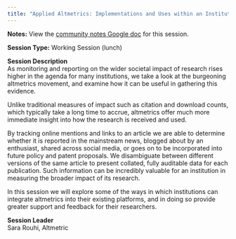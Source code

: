 ```yaml
---
title: "Applied Altmetrics: Implementations and Uses within an Institution"
---
```


**Notes:** View the [community notes Google doc](https://docs.google.com/document/d/1JcvfKLg_OozW-Sj0i7CKjBA47lnKhAPU7xa20brOM1Y/ "Applied Altmetrics - community notes") for this session.

**Session Type:** Working Session (lunch)

**Session Description**  
As monitoring and reporting on the wider societal impact of research rises higher in the agenda for many institutions, we take a look at the burgeoning altmetrics movement, and examine how it can be useful in gathering this evidence.

Unlike traditional measures of impact such as citation and download counts, which typically take a long time to accrue, altmetrics offer much more immediate insight into how the research is received and used.

By tracking online mentions and links to an article we are able to determine whether it is reported in the mainstream news, blogged about by an enthusiast, shared across social media, or goes on to be incorporated into future policy and patent proposals. We disambiguate between different versions of the same article to present collated, fully auditable data for each publication. Such information can be incredibly valuable for an institution in measuring the broader impact of its research.

In this session we will explore some of the ways in which institutions can integrate altmetrics into their existing platforms, and in doing so provide greater support and feedback for their researchers.

**Session Leader**  
Sara Rouhi, Altmetric